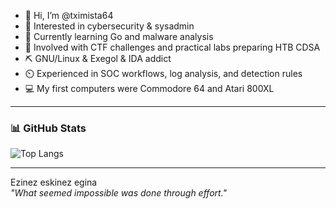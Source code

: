 - 👋 Hi, I’m @tximista64
- 👀 Interested in cybersecurity & sysadmin
- 🌱 Currently learning Go and malware analysis
- 💞️ Involved with CTF challenges and practical labs preparing HTB CDSA
- ⛏️ GNU/Linux & Exegol & IDA addict
- ⏲️ Experienced in SOC workflows, log analysis, and detection rules
- 💻 My first computers were Commodore 64 and Atari 800XL

---

### 📊 GitHub Stats

![Top Langs](https://github-readme-stats.vercel.app/api/top-langs/?username=tximista64&layout=compact&theme=radical)

---

Ezinez eskinez egina  
*"What seemed impossible was done through effort."*
